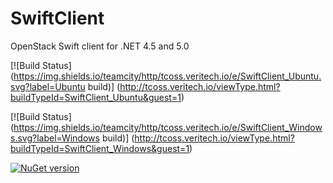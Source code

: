 # SwiftClient

OpenStack Swift client for .NET 4.5 and 5.0

[![Build Status](https://img.shields.io/teamcity/http/tcoss.veritech.io/e/SwiftClient_Ubuntu.svg?label=Ubuntu build)]
(http://tcoss.veritech.io/viewType.html?buildTypeId=SwiftClient_Ubuntu&guest=1)

[![Build Status](https://img.shields.io/teamcity/http/tcoss.veritech.io/e/SwiftClient_Windows.svg?label=Windows build)]
(http://tcoss.veritech.io/viewType.html?buildTypeId=SwiftClient_Windows&guest=1)

[![NuGet version](https://img.shields.io/nuget/vpre/SwiftClient.svg)](https://www.nuget.org/packages/SwiftClient/)
